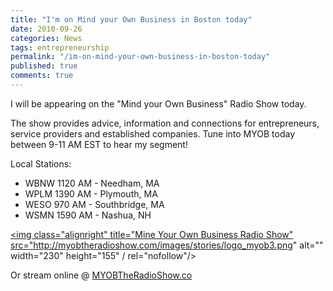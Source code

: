 ```yaml
---
title: "I'm on Mind your Own Business in Boston today"
date: 2010-09-26
categories: News
tags: entrepreneurship
permalink: "/im-on-mind-your-own-business-in-boston-today"
published: true
comments: true
---
```

I will be appearing on the "Mind your Own Business" Radio Show today.
<!--more-->
The show provides advice, information and connections for entrepreneurs, service providers and established companies. Tune into MYOB today between 9-11 AM EST to hear my segment!</p>

Local Stations:
- WBNW 1120 AM - Needham, MA
- WPLM 1390 AM - Plymouth, MA
- WESO 970 AM - Southbridge, MA
- WSMN 1590 AM - Nashua, NH

<a href="http://myobtheradioshow.com/" rel="nofollow"><img class="alignright" title="Mine Your Own Business Radio Show" src="http://myobtheradioshow.com/images/stories/logo_myob3.png" alt="" width="230" height="155" / rel="nofollow"/></a>

Or stream online @ <a href="http://MYOBTheRadioShow.com" rel="nofollow">MYOBTheRadioShow.co</a>